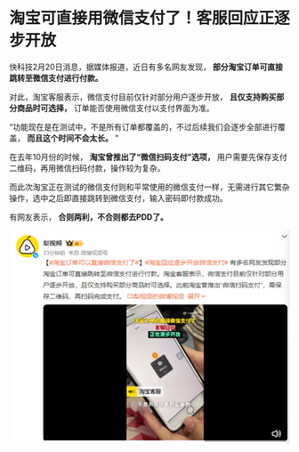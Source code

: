 # 淘宝可直接用微信支付了！客服回应正逐步开放

快科技2月20日消息，据媒体报道，近日有多名网友发现， **部分淘宝订单可直接跳转至微信支付进行付款。**

对此，淘宝客服表示，微信支付目前仅针对部分用户逐步开放， **且仅支持购买部分商品时可选择，** 订单能否使用微信支付以支付界面为准。

“功能现在是在测试中，不是所有订单都覆盖的，不过后续我们会逐步全部进行覆盖， **而且这个时间不会太长。** ”

在去年10月份的时候， **淘宝曾推出了“微信扫码支付”选项，** 用户需要先保存支付二维码，再用微信扫码付款，操作较为复杂。

而此次淘宝正在测试的微信支付则和平常使用的微信支付一样，无需进行其它繁杂操作，选中之后即直接跳转到微信支付，输入密码即付款成功。

有网友表示， **合则两利，不合则都去PDD了。**

![453b79a746b1f99f8bd012a2cad3d70a.jpg](https://raw.githubusercontent.com/qqhsx/qqnews_image/main/2024/02/20/淘宝可直接用微信支付了！客服回应正逐步开放/453b79a746b1f99f8bd012a2cad3d70a.jpg)

